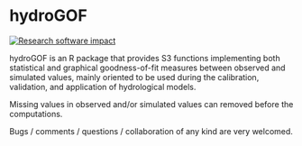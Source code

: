# hydroGOF
[![Research software impact](http://depsy.org/api/package/cran/hydroGOF/badge.svg)](http://depsy.org/package/r/hydroGOF)

hydroGOF is an R package that provides S3 functions implementing both statistical and graphical goodness-of-fit measures between observed and simulated values, mainly oriented to be used during the calibration, validation, and application of hydrological models.

Missing values in observed and/or simulated values can removed before the computations.

Bugs / comments / questions / collaboration of any kind are very welcomed. 
